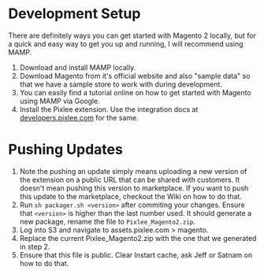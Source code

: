 # Development Setup

There are definitely ways you can get started with Magento 2 locally, but for a quick and easy way to get you up and running, I will recommend using MAMP.

1. Download and install MAMP locally.
2. Download Magento from it's official website and also "sample data" so that we have a sample store to work with during development.
3. You can easily find a tutorial online on how to get started with Magento using MAMP via Google.
4. Install the Pixlee extension. Use the integration docs at [developers.pixlee.com](https://developers.pixlee.com) for the same.

# Pushing Updates

1. Note the pushing an update simply means uploading a new version of the extension on a public URL that can be shared with customers. It doesn't mean pushing this version to marketplace. If you want to push this update to the marketplace, checkout the Wiki on how to do that.
2. Run `sh packager.sh <version>` after commiting your changes. Ensure that `<version>` is higher than the last number used. It should generate a new package, rename the file to `Pixlee_Magento2.zip`.
3. Log into S3 and navigate to assets.pixlee.com > magento.
4. Replace the current Pixlee_Magento2.zip with the one that we generated in step 2.
5. Ensure that this file is public. Clear Instart cache, ask Jeff or Satnam on how to do that.